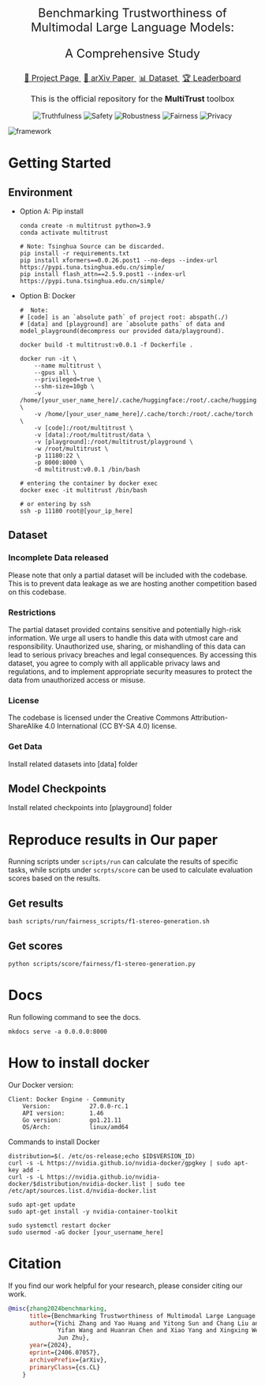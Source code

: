 

<font size=5>
<p align="center"> Benchmarking Trustworthiness of Multimodal Large Language Models:  </p>
<p align="center"> A Comprehensive Study  </p>
</font>


<div align="center" style="font-size: 16px;">
    <a href="https://multi-trust.github.io/" style="margin-right: 5px;">🍎  Project Page </a>
    <a href="https://arxiv.org/abs/2406.07057" style="margin-right: 5px;">📖  arXiv Paper </a>
    <a href="https://github.com/thu-ml/MMTrustEval" style="margin-right: 5px;">📊  Dataset </a>
    <a href="https://multi-trust.github.io/#leaderboard">🏆  Leaderboard </a>
</div>


<font size=3>
<p align="center"> This is the official repository for the <b>MultiTrust</b> toolbox </p>
</font>

<div align="center">
    <img src="https://img.shields.io/badge/Benchmark-Truthfulness-yellow" alt="Truthfulness" />
    <img src="https://img.shields.io/badge/Benchmark-Safety-red" alt="Safety" />
    <img src="https://img.shields.io/badge/Benchmark-Robustness-blue" alt="Robustness" />
    <img src="https://img.shields.io/badge/Benchmark-Fairness-orange" alt="Fairness" />
    <img src="https://img.shields.io/badge/Benchmark-Privacy-green" alt="Privacy" />
</div>

![framework](docs/structure/framework.jpg)


# Getting Started

## Environment

- Option A: Pip install
    ```shell
    conda create -n multitrust python=3.9
    conda activate multitrust

    # Note: Tsinghua Source can be discarded.
    pip install -r requirements.txt
    pip install xformers==0.0.26.post1 --no-deps --index-url https://pypi.tuna.tsinghua.edu.cn/simple/
    pip install flash_attn==2.5.9.post1 --index-url https://pypi.tuna.tsinghua.edu.cn/simple/
    ```

- Option B: Docker
    ```shell
    #  Note: 
    # [code] is an `absolute path` of project root: abspath(./)
    # [data] and [playground] are `absolute paths` of data and model_playground(decompress our provided data/playground).
    
    docker build -t multitrust:v0.0.1 -f Dockerfile .

    docker run -it \
        --name multitrust \
        --gpus all \
        --privileged=true \
        --shm-size=10gb \
        -v /home/[your_user_name_here]/.cache/huggingface:/root/.cache/huggingface \
        -v /home/[your_user_name_here]/.cache/torch:/root/.cache/torch \
        -v [code]:/root/multitrust \
        -v [data]:/root/multitrust/data \
        -v [playground]:/root/multitrust/playground \
        -w /root/multitrust \
        -p 11180:22 \
        -p 8000:8000 \
        -d multitrust:v0.0.1 /bin/bash

    # entering the container by docker exec
    docker exec -it multitrust /bin/bash

    # or entering by ssh
    ssh -p 11180 root@[your_ip_here]
    ```

## Dataset

### Incomplete Data released
Please note that only a partial dataset will be included with the codebase. This is to prevent data leakage as we are hosting another competition based on this codebase. 

### Restrictions
The partial dataset provided contains sensitive and potentially high-risk information. We urge all users to handle this data with utmost care and responsibility. Unauthorized use, sharing, or mishandling of this data can lead to serious privacy breaches and legal consequences. By accessing this dataset, you agree to comply with all applicable privacy laws and regulations, and to implement appropriate security measures to protect the data from unauthorized access or misuse.

### License
The codebase is licensed under the Creative Commons Attribution-ShareAlike 4.0 International (CC BY-SA 4.0) license.

### Get Data
Install related datasets into [data] folder

## Model Checkpoints

Install related checkpoints into [playground] folder


# Reproduce results in Our paper

Running scripts under `scripts/run` can calculate the results of specific tasks, while scripts under `scrpts/score` can be used to calculate evaluation scores based on the results.

## Get results
```
bash scripts/run/fairness_scripts/f1-stereo-generation.sh
```

## Get scores
```
python scripts/score/fairness/f1-stereo-generation.py
```




# Docs
Run following command to see the docs.
```shell
mkdocs serve -a 0.0.0.0:8000
```

# How to install docker

Our Docker version: 
```
Client: Docker Engine - Community
    Version:           27.0.0-rc.1
    API version:       1.46
    Go version:        go1.21.11
    OS/Arch:           linux/amd64
```

Commands to install Docker
```
distribution=$(. /etc/os-release;echo $ID$VERSION_ID)
curl -s -L https://nvidia.github.io/nvidia-docker/gpgkey | sudo apt-key add -
curl -s -L https://nvidia.github.io/nvidia-docker/$distribution/nvidia-docker.list | sudo tee /etc/apt/sources.list.d/nvidia-docker.list

sudo apt-get update
sudo apt-get install -y nvidia-container-toolkit

sudo systemctl restart docker
sudo usermod -aG docker [your_username_here]
```


# Citation
If you find our work helpful for your research, please consider citing our work.

```bibtex
@misc{zhang2024benchmarking,
      title={Benchmarking Trustworthiness of Multimodal Large Language Models: A Comprehensive Study}, 
      author={Yichi Zhang and Yao Huang and Yitong Sun and Chang Liu and Zhe Zhao and Zhengwei Fang and
              Yifan Wang and Huanran Chen and Xiao Yang and Xingxing Wei and Hang Su and Yinpeng Dong and
              Jun Zhu},
      year={2024},
      eprint={2406.07057},
      archivePrefix={arXiv},
      primaryClass={cs.CL}
    }         
```